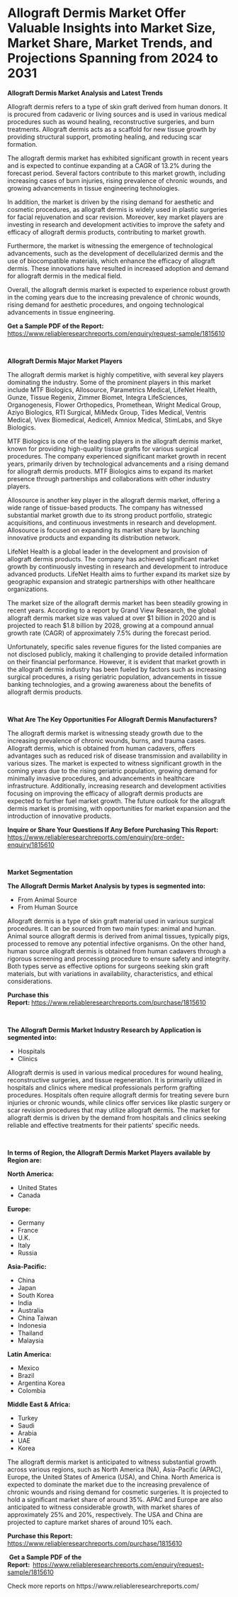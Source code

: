 <p><h1>Allograft Dermis Market Offer Valuable Insights into Market Size, Market Share, Market Trends, and Projections Spanning from 2024 to 2031</h1></p><p><strong>Allograft Dermis Market Analysis and Latest Trends</strong></p>
<p><p>Allograft dermis refers to a type of skin graft derived from human donors. It is procured from cadaveric or living sources and is used in various medical procedures such as wound healing, reconstructive surgeries, and burn treatments. Allograft dermis acts as a scaffold for new tissue growth by providing structural support, promoting healing, and reducing scar formation.</p><p>The allograft dermis market has exhibited significant growth in recent years and is expected to continue expanding at a CAGR of 13.2% during the forecast period. Several factors contribute to this market growth, including increasing cases of burn injuries, rising prevalence of chronic wounds, and growing advancements in tissue engineering technologies.</p><p>In addition, the market is driven by the rising demand for aesthetic and cosmetic procedures, as allograft dermis is widely used in plastic surgeries for facial rejuvenation and scar revision. Moreover, key market players are investing in research and development activities to improve the safety and efficacy of allograft dermis products, contributing to market growth.</p><p>Furthermore, the market is witnessing the emergence of technological advancements, such as the development of decellularized dermis and the use of biocompatible materials, which enhance the efficacy of allograft dermis. These innovations have resulted in increased adoption and demand for allograft dermis in the medical field.</p><p>Overall, the allograft dermis market is expected to experience robust growth in the coming years due to the increasing prevalence of chronic wounds, rising demand for aesthetic procedures, and ongoing technological advancements in tissue engineering.</p></p>
<p><strong>Get a Sample PDF of the Report:&nbsp;</strong> <a href="https://www.reliableresearchreports.com/enquiry/request-sample/1815610">https://www.reliableresearchreports.com/enquiry/request-sample/1815610</a></p>
<p>&nbsp;</p>
<p><strong>Allograft Dermis Major Market Players</strong></p>
<p><p>The allograft dermis market is highly competitive, with several key players dominating the industry. Some of the prominent players in this market include MTF Biologics, Allosource, Parametrics Medical, LifeNet Health, Gunze, Tissue Regenix, Zimmer Biomet, Integra LifeSciences, Organogenesis, Flower Orthopedics, Promethean, Wright Medical Group, Aziyo Biologics, RTI Surgical, MiMedx Group, Tides Medical, Ventris Medical, Vivex Biomedical, Aedicell, Amniox Medical, StimLabs, and Skye Biologics.</p><p>MTF Biologics is one of the leading players in the allograft dermis market, known for providing high-quality tissue grafts for various surgical procedures. The company experienced significant market growth in recent years, primarily driven by technological advancements and a rising demand for allograft dermis products. MTF Biologics aims to expand its market presence through partnerships and collaborations with other industry players.</p><p>Allosource is another key player in the allograft dermis market, offering a wide range of tissue-based products. The company has witnessed substantial market growth due to its strong product portfolio, strategic acquisitions, and continuous investments in research and development. Allosource is focused on expanding its market share by launching innovative products and expanding its distribution network.</p><p>LifeNet Health is a global leader in the development and provision of allograft dermis products. The company has achieved significant market growth by continuously investing in research and development to introduce advanced products. LifeNet Health aims to further expand its market size by geographic expansion and strategic partnerships with other healthcare organizations.</p><p>The market size of the allograft dermis market has been steadily growing in recent years. According to a report by Grand View Research, the global allograft dermis market size was valued at over $1 billion in 2020 and is projected to reach $1.8 billion by 2028, growing at a compound annual growth rate (CAGR) of approximately 7.5% during the forecast period.</p><p>Unfortunately, specific sales revenue figures for the listed companies are not disclosed publicly, making it challenging to provide detailed information on their financial performance. However, it is evident that market growth in the allograft dermis industry has been fueled by factors such as increasing surgical procedures, a rising geriatric population, advancements in tissue banking technologies, and a growing awareness about the benefits of allograft dermis products.</p></p>
<p>&nbsp;</p>
<p><strong>What Are The Key Opportunities For Allograft Dermis Manufacturers?</strong></p>
<p><p>The allograft dermis market is witnessing steady growth due to the increasing prevalence of chronic wounds, burns, and trauma cases. Allograft dermis, which is obtained from human cadavers, offers advantages such as reduced risk of disease transmission and availability in various sizes. The market is expected to witness significant growth in the coming years due to the rising geriatric population, growing demand for minimally invasive procedures, and advancements in healthcare infrastructure. Additionally, increasing research and development activities focusing on improving the efficacy of allograft dermis products are expected to further fuel market growth. The future outlook for the allograft dermis market is promising, with opportunities for market expansion and the introduction of innovative products.</p></p>
<p><strong>Inquire or Share Your Questions If Any Before Purchasing This Report:</strong> <a href="https://www.reliableresearchreports.com/enquiry/pre-order-enquiry/1815610">https://www.reliableresearchreports.com/enquiry/pre-order-enquiry/1815610</a></p>
<p>&nbsp;</p>
<p><strong>Market Segmentation</strong></p>
<p><strong>The Allograft Dermis Market Analysis by types is segmented into:</strong></p>
<p><ul><li>From Animal Source</li><li>From Human Source</li></ul></p>
<p><p>Allograft dermis is a type of skin graft material used in various surgical procedures. It can be sourced from two main types: animal and human. Animal source allograft dermis is derived from animal tissues, typically pigs, processed to remove any potential infective organisms. On the other hand, human source allograft dermis is obtained from human cadavers through a rigorous screening and processing procedure to ensure safety and integrity. Both types serve as effective options for surgeons seeking skin graft materials, but with variations in availability, characteristics, and ethical considerations.</p></p>
<p><strong>Purchase this Report:&nbsp;</strong><a href="https://www.reliableresearchreports.com/purchase/1815610">https://www.reliableresearchreports.com/purchase/1815610</a></p>
<p>&nbsp;</p>
<p><strong>The Allograft Dermis Market Industry Research by Application is segmented into:</strong></p>
<p><ul><li>Hospitals</li><li>Clinics</li></ul></p>
<p><p>Allograft dermis is used in various medical procedures for wound healing, reconstructive surgeries, and tissue regeneration. It is primarily utilized in hospitals and clinics where medical professionals perform grafting procedures. Hospitals often require allograft dermis for treating severe burn injuries or chronic wounds, while clinics offer services like plastic surgery or scar revision procedures that may utilize allograft dermis. The market for allograft dermis is driven by the demand from hospitals and clinics seeking reliable and effective treatments for their patients' specific needs.</p></p>
<p>&nbsp;</p>
<p><strong>In terms of Region, the Allograft Dermis Market Players available by Region are:</strong></p>
<p>
    <p> <strong> North America: </strong>
        <ul>
            <li>United States</li>
            <li>Canada</li>
        </ul>
        </p> 
    <p> <strong> Europe: </strong>
        <ul>
            <li>Germany</li>
            <li>France</li>
            <li>U.K.</li>
            <li>Italy</li>
            <li>Russia</li>
        </ul>
        </p> 
    <p> <strong> Asia-Pacific: </strong>
        <ul>
            <li>China</li>
            <li>Japan</li>
            <li>South Korea</li>
            <li>India</li>
            <li>Australia</li>
            <li>China Taiwan</li>
            <li>Indonesia</li>
            <li>Thailand</li>
            <li>Malaysia</li>
        </ul>
        </p> 
    <p> <strong> Latin America: </strong>
        <ul>
            <li>Mexico</li>
            <li>Brazil</li>
            <li>Argentina Korea</li>
            <li>Colombia</li>
        </ul>
        </p> 
    <p> <strong> Middle East & Africa: </strong>
        <ul>
            <li>Turkey</li>
            <li>Saudi</li>
            <li>Arabia</li>
            <li>UAE</li>
            <li>Korea</li>
        </ul>
    </p>
    </p>
<p><p>The allograft dermis market is anticipated to witness substantial growth across various regions, such as North America (NA), Asia-Pacific (APAC), Europe, the United States of America (USA), and China. North America is expected to dominate the market due to the increasing prevalence of chronic wounds and rising demand for cosmetic surgeries. It is projected to hold a significant market share of around 35%. APAC and Europe are also anticipated to witness considerable growth, with market shares of approximately 25% and 20%, respectively. The USA and China are projected to capture market shares of around 10% each.</p></p>
<p><strong>Purchase this Report: </strong><a href="https://www.reliableresearchreports.com/purchase/1815610">https://www.reliableresearchreports.com/purchase/1815610</a></p>
<p>&nbsp;<strong>Get a Sample PDF of the Report:&nbsp;&nbsp;</strong><a href="https://www.reliableresearchreports.com/enquiry/request-sample/1815610">https://www.reliableresearchreports.com/enquiry/request-sample/1815610</a></p>
<p><strong></strong></p>
<p>Check more reports on https://www.reliableresearchreports.com/</p>